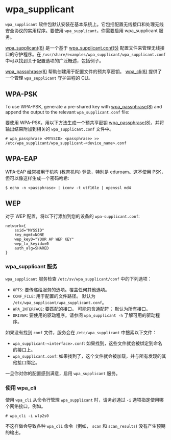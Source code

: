 # wpa_supplicant

`wpa_supplicant` 软件包默认安装在基本系统上。它包括配置无线接口和处理无线安全协议的实用程序。要使用 `wpa_supplicant`，你需要启用 wpa_supplicant 服务。

[wpa_supplicant(8)](https://man.voidlinux.org/wpa_supplicant.8) 是一个基于 [wpa_supplicant.conf(5)](https://man.voidlinux.org/wpa_supplicant.conf.5) 配置文件来管理无线接口的守护程序。在 `/usr/share/examples/wpa_supplicant/wpa_supplicant.conf` 中可以找到关于配置选项的广泛概述，包括例子。

[wpa_passphrase(8)](https://man.voidlinux.org/wpa_passphrase.8) 帮助创建用于配置文件的预共享密钥。 [wpa_cli(8)](https://man.voidlinux.org/wpa_cli.8) 提供了一个管理 `wpa_supplicant` 守护进程的 CLI。

## WPA-PSK

To use WPA-PSK, generate a pre-shared key with
[wpa_passphrase(8)](https://man.voidlinux.org/wpa_passphrase.8) and append the
output to the relevant `wpa_supplicant.conf` file:

要使用 WPA-PSK，用以下方法生成一个预共享密钥 [wpa_passphrase(8)](https://man.voidlinux.org/wpa_passphrase.8)，并将输出结果附加到相关的 `wpa_supplicant.conf` 文件中。


```
# wpa_passphrase <MYSSID> <passphrase> >> /etc/wpa_supplicant/wpa_supplicant-<device_name>.conf
```

## WPA-EAP

WPA-EAP 经常被用于机构 (教育机构) 登录，特别是 eduroam。这不使用 PSK，但可以像这样生成一个密码哈希:

```
$ echo -n <passphrase> | iconv -t utf16le | openssl md4
```

## WEP

对于 WEP 配置，将以下行添加到您的设备的 `wpa-supplicant.conf`: 

```
network={
    ssid="MYSSID"
    key_mgmt=NONE
    wep_key0="YOUR AP WEP KEY"
    wep_tx_keyidx=0
    auth_alg=SHARED
}
```

### wpa_supplicant 服务

`wpa_supplicant` 服务检查 `/etc/sv/wpa_supplicant/conf` 中的下列选项：

- `OPTS`: 要传递给服务的选项。覆盖任何其他选项。
- `CONF_FILE`: 用于配置的文件路径。 默认为 
   `/etc/wpa_supplicant/wpa_supplicant.conf`。
- `WPA_INTERFACE`: 要匹配的接口。 可能包含通配符； 默认为所有接口。
- `DRIVER`: 要使用的驱动程序。请参阅 `wpa_supplicant -h` 了解可用的驱动程序。

如果没有找到 `conf` 文件，服务会在 `/etc/wpa_supplicant` 中搜索以下文件：

- `wpa_supplicant-<interface>.conf`: 如果找到，这些文件就会被绑定到命名的接口上。
- `wpa_supplicant.conf`: 如果找到了，这个文件就会被加载，并与所有发现的其他接口绑定。

一旦你对你的配置感到满意，启用 `wpa_supplicant` 服务。

### 使用 wpa_cli

使用 `wpa_cli` 从命令行管理 `wpa_supplicant` 时，请务必通过 `-i` 选项指定使用哪个网络接口，例如。

```
# wpa_cli -i wlp2s0
```

不这样做会导致各种 `wpa_cli` 命令（例如， `scan` 和 `scan_results`) 没有产生预期的输出。 

